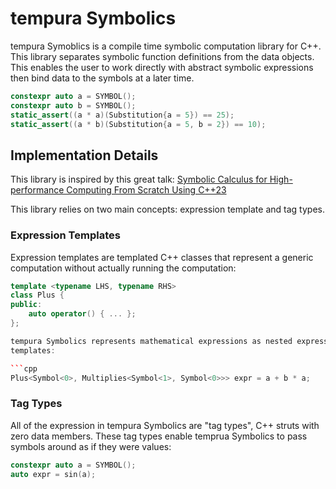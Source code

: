 # tempura Symbolics

tempura Symoblics is a compile time symbolic computation library for C++. This
library separates symbolic function definitions from the data objects. This
enables the user to work directly with abstract symbolic expressions then
bind data to the symbols at a later time.


```cpp
constexpr auto a = SYMBOL();
constexpr auto b = SYMBOL();
static_assert((a * a)(Substitution{a = 5}) == 25);
static_assert((a * b)(Substitution{a = 5, b = 2}) == 10);
```

## Implementation Details

This library is inspired by this great talk:
[Symbolic Calculus for High-performance Computing From Scratch Using C++23](https://www.youtube.com/watch?v=lPfA4SFojao)

This library relies on two main concepts: expression template and tag types.

### Expression Templates

Expression templates are templated C++ classes that represent a generic
computation without actually running the computation:

```cpp
template <typename LHS, typename RHS>
class Plus {
public:
    auto operator() { ... };
};

tempura Symbolics represents mathematical expressions as nested expression
templates:

```cpp
Plus<Symbol<0>, Multiplies<Symbol<1>, Symbol<0>>> expr = a + b * a;
```

### Tag Types

All of the expression in tempura Symbolics are "tag types", C++ struts with
zero data members. These tag types enable temprua Symbolics to pass symbols
around as if they were values:

```cpp
constexpr auto a = SYMBOL();
auto expr = sin(a);
```

